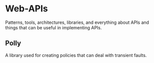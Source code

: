 # Web-APIs

Patterns, tools, architectures, libraries, and everything about APIs and things that can be useful in implementing APIs.

## Polly 

A library used for creating policies that can deal with transient faults.
